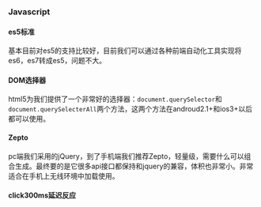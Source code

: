 ### Javascript

#### es5标准

基本目前对es5的支持比较好，目前我们可以通过各种前端自动化工具实现将es6，es7转成es5，问题不大。

#### DOM选择器

html5为我们提供了一个非常好的选择器：`document.querySelector`和`document.querySelecterAll`两个方法，这两个方法在androud2.1+和ios3+以后都可以使用。

#### Zepto

pc端我们采用的jQuery，到了手机端我们推荐Zepto，轻量级，需要什么可以组合生成。最终要的是它很多api接口都保持和jquery的兼容，体积也非常小。非常适合在手机上无线环境中加载使用。

#### click300ms延迟反应





